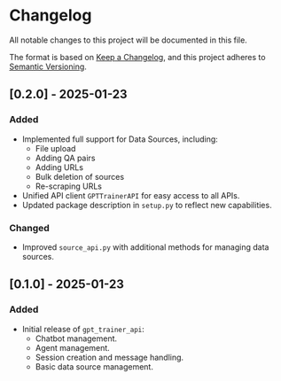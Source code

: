 # Changelog

All notable changes to this project will be documented in this file.

The format is based on [Keep a Changelog](https://keepachangelog.com/en/1.0.0/),
and this project adheres to [Semantic Versioning](https://semver.org/spec/v2.0.0.html).

## [0.2.0] - 2025-01-23
### Added
- Implemented full support for Data Sources, including:
  - File upload
  - Adding QA pairs
  - Adding URLs
  - Bulk deletion of sources
  - Re-scraping URLs
- Unified API client `GPTTrainerAPI` for easy access to all APIs.
- Updated package description in `setup.py` to reflect new capabilities.

### Changed
- Improved `source_api.py` with additional methods for managing data sources.

## [0.1.0] - 2025-01-23
### Added
- Initial release of `gpt_trainer_api`:
  - Chatbot management.
  - Agent management.
  - Session creation and message handling.
  - Basic data source management.
